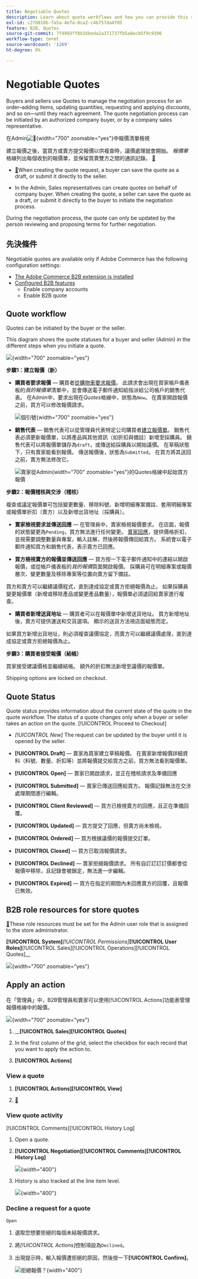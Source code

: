 ```yaml
---
title: Negotiable Quotes
description: Learn about quote workflows and how you can provide this service to your company accounts.
exl-id: c278818b-fa5a-4e7a-8ca2-c4b757da4f05
feature: B2B, Quotes
source-git-commit: 7f4993ff8b16beda2a371737fb5a8ecb5f9c9396
workflow-type: tm+mt
source-wordcount: '1269'
ht-degree: 0%

---
```


# Negotiable Quotes

Buyers and sellers use Quotes to manage the negotiation process for an order–adding items, updating quantities, requesting and applying discounts, and so on—until they reach agreement. The quote negotiation process can be initiated by an authorized company buyer, or by a company sales representative.

在Admin![&#128279;](./assets/quotes-admin-list-view-intro.png){width="700" zoomable="yes"}中報價清單檢視

建立報價之後，當買方或賣方提交報價以供複查時，議價處理就會開始。 _報價單_&#x200B;格線列出每個收到的報價單，並保留買賣雙方之間的通訊記錄。 [&#128279;](../getting-started/admin-workspace.md)

- [&#128279;](quote-price-negotiation.md)When creating the quote request, a buyer can save the quote as a draft, or submit it directly to the seller.

- In the Admin, Sales representatives can create quotes on behalf of company buyer. When creating the quote, a seller can save the quote as a draft, or submit it directly to the buyer to initiate the negotiation process.

During the negotiation process, the quote can only be updated by the person reviewing and proposing terms for further negotiation.

## 先決條件

Negotiable quotes are available only if Adobe Commerce has the following configuration settings:

- [The Adobe Commerce B2B extension is installed](install.md)
- [Configured B2B features](enable-basic-features.md)
   - Enable company accounts
   - Enable B2B quote

## Quote workflow

Quotes can be initiated by the buyer or the seller.

This diagram shows the quote statuses for a buyer and seller (Admin) in the different steps when you initiate a quote.

![](./assets/quote-status-workflow.svg){width="700" zoomable="yes"}

**步驟1：建立報價（新）**

- **購買者要求報價** — 購買者[從購物車要求報價](quote-request.md)。 此請求會出現在買家帳戶儀表板的&#x200B;_我的報價單_&#x200B;清單中，並會傳送電子郵件通知給指派給公司帳戶的銷售代表。 在Admin中，要求出現在&#x200B;_Quotes_&#x200B;格線中，狀態為`New`。 在賣家開啟報價之前，買方可以修改報價請求。

  ![個引號](./assets/quote-request-from-shopping-cart.png){width="700" zoomable="yes"}

- **銷售代表** — 銷售代表可以從管理員代表特定公司購買者[建立報價單](sales-rep-initiates-quote.md)。 銷售代表必須更新報價單，以將產品與其他資訊（如折扣與備註）新增至採購員。 銷售代表可以將報價單儲存為`draft`，或傳送給採購員以開始議價。 在草稿狀態下，只有賣家能看到報價。 傳送報價後，狀態為`Submitted`。 在買方將其送回之前，賣方無法修改它。

  ![賣家從Admin](./assets/quote-draft-from-admin.png){width="700" zoomable="yes"}的Quotes格線中起始買方報價

**步驟2：報價稽核與交涉（稽核）**

複查或議定報價單可包括變更數量、移除料號、新增明細專案備註、套用明細專案或報價單折扣（賣方）以及新增出貨地址（採購員）。

- **賣家檢視要求並傳送回應** — 在管理員中，賣家檢視報價要求。 在店面，報價的狀態變更為`Pending`，買方無法進行任何變更。 [賣家回應](quote-price-negotiation.md)，提供價格折扣，並視需要調整數量與專案，輸入註解，然後將報價傳回給買方。 系統會以電子郵件通知買方和銷售代表，表示賣方已回應。

- **買方檢視賣方的報價並傳送回應** — 買方按一下電子郵件通知中的連結以開啟報價，或從帳戶儀表板的&#x200B;_我的報價_&#x200B;頁面開啟報價。 採購員可在明細專案或報價層次、變更數量及移除專案等位置向賣方留下備註。

買方和賣方可以繼續議價程式，直到達成協定或賣方拒絕報價為止。 如果採購員變更報價單（新增或移除產品或變更產品數量），報價單必須退回給賣家進行複查。

- **購買者新增送貨地址** — 購買者可以在報價單中新增送貨地址。 買方新增地址後，賣方可提供運送和交貨選項。 顯示的送貨方法視店面組態而定。

如果買方新增出貨地址，則必須複查議價協定，而賣方可以繼續議價處理，直到達成協定或賣方拒絕報價為止。

**步驟3：購買者接受報價（結帳）**

買家接受建議價格並繼續結帳。 額外的折扣無法新增至議價的報價單。

Shipping options are locked on checkout.

## Quote Status

Quote status provides information about the current state of the quote in the quote workflow. The status of a quote changes only when a buyer or seller takes an action on the quote. [!UICONTROL Proceed to Checkout]

- *[!UICONTROL New]* The request can be updated by the buyer until it is opened by the seller.

- **[!UICONTROL Draft]** — 賣家為買家建立草稿報價。 在賣家新增報價詳細資料（料號、數量、折扣等）並將報價提交給買方之前，買方無法看到報價單。

- **[!UICONTROL Open]** — 賣家已開啟請求，並正在稽核請求及準備回應

- **[!UICONTROL Submitted]** — 賣家已傳送回應給買方。 報價記錄無法在交涉處理期間進行編輯。

- **[!UICONTROL Client Reviewed]** — 買方已檢視賣方的回應，且正在準備回覆。

- **[!UICONTROL Updated]** — 買方提交了回應，但賣方尚未檢視。

- **[!UICONTROL Ordered]** — 買方根據議價的報價提交訂單。

- **[!UICONTROL Closed]** — 買方已取消報價請求。

- **[!UICONTROL Declined]** — 賣家拒絕報價請求。 所有自訂訂訂訂價都會從報價中移除，且記錄會被鎖定，無法進一步編輯。

- **[!UICONTROL Expired]** — 買方在指定的期間內未回應賣方的回覆，且報價已無效。

## B2B role resources for store quotes

[&#128279;](../systems/permissions-user-roles.md#role-resources)These role resources must be set for the Admin user role that is assigned to the store administrator.

**[!UICONTROL System]**&#x200B;_[!UICONTROL Permissions]_&#x200B;**[!UICONTROL User Roles]**&#x200B;[!UICONTROL Sales][!UICONTROL Operations][!UICONTROL Quotes]__

![](./assets/roles-permissions-quotes.png){width="700" zoomable="yes"}

## Apply an action

在「管理員」中，B2B管理員和賣家可以使用[!UICONTROL Actions]功能表管理報價格線中的報價。

![](./assets/quotes-grid.png){width="700" zoomable="yes"}

1. __&#x200B;**[!UICONTROL Sales]**&#x200B;**[!UICONTROL Quotes]**

1. In the first column of the grid, select the checkbox for each record that you want to apply the action to.

1. **[!UICONTROL Actions]**

### View a quote

1. **[!UICONTROL Actions]**&#x200B;**[!UICONTROL View]**

1. [&#128279;](quote-price-negotiation.md)

### View quote activity

[!UICONTROL Comments][!UICONTROL History Log]

1. Open a quote.

1. **[!UICONTROL Negotiation]**&#x200B;**[!UICONTROL Comments]**&#x200B;**[!UICONTROL History Log]**

   ![](./assets/quote-view-history.png){width="400"}

1. History is also tracked at the line item level.

   ![](./assets/quote-view-line-item-history.png){width="400"}


### Decline a request for a quote

`Open`

1. 選取您想要拒絕的每個未結報價請求。

1. 將&#x200B;_[!UICONTROL Actions]_&#x200B;控制項設為`Declined`。

1. 出現提示時，輸入報價遭拒絕的原因，然後按一下&#x200B;**[!UICONTROL Confirm]**。

   ![拒絕報價？](./assets/quote-decline-confirm.png){width="400"}
